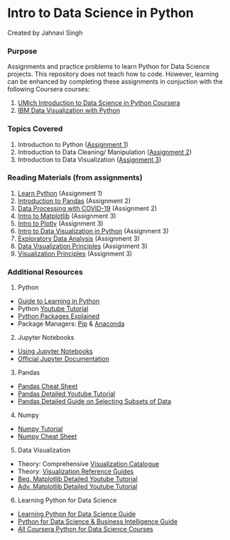 # Intro to Data Science in Python
Created by Jahnavi Singh

### Purpose
Assignments and practice problems to learn Python for Data Science projects. This repository does not teach how to code. However, learning can be enhanced by completing these assignments in conjuction with the following Coursera courses:
1. [UMich Introduction to Data Science in Python Coursera](https://www.coursera.org/learn/python-data-analysis)
2. [IBM Data Visualization with Python](https://www.coursera.org/learn/python-for-data-visualization)

### Topics Covered
1. Introduction to Python ([Assignment 1](https://github.com/januusingh/data-science-in-python/tree/master/Assignment1/Assignment1))
2. Introduction to Data Cleaning/ Manipulation ([Assignment 2](https://github.com/januusingh/data-science-in-python/tree/master/Assignment2/Assignment2))
3. Introduction to Data Visualization ([Assignment 3](https://github.com/januusingh/data-science-in-python/tree/master/Assignment3/Assignment3))

### Reading Materials (from assignments)
1. [Learn Python](https://www.learnpython.org/) (Assignment 1)
2. [Introduction to Pandas](http://www.gregreda.com/2013/10/26/intro-to-pandas-data-structures/) (Assignment 2)
3. [Data Processing with COVID-19](https://towardsdatascience.com/covid-19-data-processing-58aaa3663f6) (Assignment 2)
4. [Intro to Matplotlib](https://heartbeat.fritz.ai/introduction-to-matplotlib-data-visualization-in-python-d9143287ae39#:~:text=Matplotlib%20is%20the%20most%20popular,the%20need%20for%20any%20GUIs.) (Assignment 3)
5. [Intro to Plotly](https://towardsdatascience.com/introduction-to-interactive-time-series-visualizations-with-plotly-in-python-d3219eb7a7af) (Assignment 3) 
6. [Intro to Data Visualization in Python](https://towardsdatascience.com/introduction-to-data-visualization-in-python-89a54c97fbed) (Assignment 3)
7. [Exploratory Data Analysis](https://towardsdatascience.com/exploratory-data-analysis-in-python-c9a77dfa39ce) (Assignment 3)
8. [Data Visualization Principles](https://www.textbook.ds100.org/ch/06/viz_principles.html) (Assignment 3)
9. [Visualization Principles](https://www.textbook.ds100.org/ch/06/viz_principles.html) (Assignment 3)

### Additional Resources
1. Python
- [Guide to Learning in Python](https://towardsdatascience.com/a-beginners-guide-to-python-for-data-science-60ef022b7b67)
- Python [Youtube Tutorial](https://www.youtube.com/watch?v=rfscVS0vtbw)
- [Python Packages Explained](https://realpython.com/python-modules-packages/)
- Package Managers: [Pip](https://www.pythonforbeginners.com/basics/how-to-use-pip-and-pypi) & [Anaconda](https://towardsdatascience.com/getting-started-with-python-environments-using-conda-32e9f2779307)
2. Jupyter Notebooks
- [Using Jupyter Notebooks](https://www.codecademy.com/articles/how-to-use-jupyter-notebooks#:~:text=To%20launch%20a%20Jupyter%20notebook,(or%20another%20specified%20port).)
- [Official Jupyter Documentation](https://jupyter-notebook-beginner-guide.readthedocs.io/en/latest/execute.html)
3. Pandas
- [Pandas Cheat Sheet](https://pandas.pydata.org/Pandas_Cheat_Sheet.pdf)
- [Pandas Detailed Youtube Tutorial](https://www.youtube.com/watch?v=eMOA1pPVUc4)
- [Pandas Detailed Guide on Selecting Subsets of Data](https://medium.com/dunder-data/selecting-subsets-of-data-in-pandas-6fcd0170be9c)
4. Numpy
- [Numpy Tutorial](https://cloudxlab.com/blog/numpy-pandas-introduction/)
- [Numpy Cheat Sheet](https://s3.amazonaws.com/assets.datacamp.com/blog_assets/Numpy_Python_Cheat_Sheet.pdf)
5. Data Visualization
- Theory: Comprehensive [Visualization Catalogue](https://datavizcatalogue.com/)
- Theory: [Visualization Reference Guides](https://coolinfographics.com/dataviz-guides)
- [Beg. Matplotlib Detailed Youtube Tutorial](https://www.youtube.com/watch?v=DAQNHzOcO5A)
- [Adv. Matplotlib Detailed Youtube Tutorial](https://www.youtube.com/watch?v=0P7QnIQDBJY)
6. Learning Python for Data Science
- [Learning Python for Data Science Guide](https://elitedatascience.com/learn-python-for-data-science)
- [Python for Data Science & Business Intelligence Guide](https://www.analyticsvidhya.com/learning-paths-data-science-business-analytics-business-intelligence-big-data/learning-path-data-science-python/)
- [All Coursera Python for Data Science Courses](https://www.coursera.org/courses?query=python%20data%20science)
